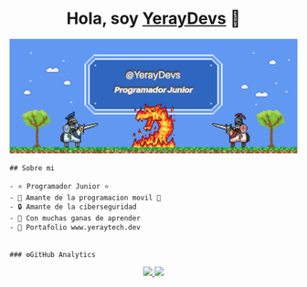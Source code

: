 <div align="center">
    <h1 align="center">Hola, soy <a href="https://yeraytech.dev">YerayDevs</a> 👋</h1>
    </div>
    <img src="https://github.com/yeray124/yeray124/blob/main/banner.png?raw=true">
    
    ## Sobre mi
    
    - ⭐ Programador Junior ⭐ 
    - 📲 Amante de la programacion movil 🥴
    - 🔒 Amante de la ciberseguridad
    - 📗 Con muchas ganas de aprender
    - 🏫 Portafolio www.yeraytech.dev
    
  
    ### ⚙️GitHub Analytics
    
<p align="center">
<a href="https://github.com/yeray124">
  <img height="180em" src="https://github-readme-stats-eight-theta.vercel.app/api?username=yeray124&show_icons=true&theme=algolia&include_all_commits=true&count_private=true"/>
  <img height="180em" src="https://github-readme-stats-eight-theta.vercel.app/api/top-langs/?username=yeray124&layout=compact&langs_count=8&theme=algolia"/>
</a>
</p>

